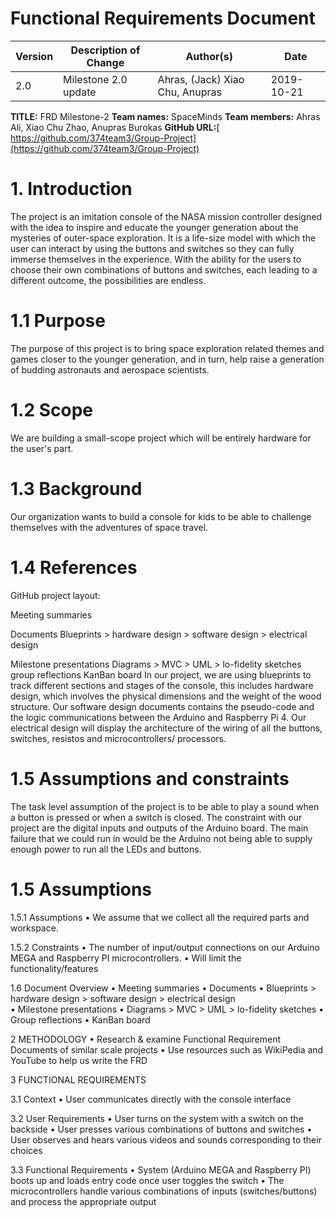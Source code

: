 # Functional Requirements Document

| Version | Description of Change |            Author(s)            |    Date    |
|---------|-----------------------|---------------------------------|------------|
|   2.0   | Milestone 2.0 update  | Ahras, (Jack) Xiao Chu, Anupras | 2019-10-21 |

**TITLE:** FRD Milestone-2
**Team names:** SpaceMinds
**Team members:** Ahras Ali, Xiao Chu Zhao, Anupras Burokas
**GitHub URL:**[ https://github.com/374team3/Group-Project](https://github.com/374team3/Group-Project)

# 1. Introduction 
The project is an imitation console of the NASA mission controller designed with the idea to inspire and educate the younger generation about the mysteries of outer-space exploration.  It is a life-size model with which the user can interact by using the buttons and switches so they can fully immerse themselves in the experience. With the ability for the users to choose their own combinations of buttons and switches, each leading to a different outcome, the possibilities are endless.
# 1.1 Purpose
The purpose of this project is to bring space exploration related themes and games closer to the younger generation, and in turn, help raise a generation of budding astronauts and aerospace scientists.

# 1.2 Scope
We are building a small-scope project which will be entirely hardware for the user's part.
# 1.3 Background
Our organization wants to build a console for kids to be able to challenge themselves with the adventures of space travel.

# 1.4 References
GitHub project layout:

Meeting summaries 

Documents 
Blueprints > hardware design
				> software design
				> electrical design
				
Milestone presentations
Diagrams > MVC 
				> UML
				> lo-fidelity sketches
group reflections 
KanBan board
In our project, we are using blueprints to track different sections and stages of the console, this includes hardware design, which involves the physical dimensions and the weight of the wood structure. Our software design documents contains the pseudo-code and the logic communications between the Arduino and Raspberry Pi 4. Our electrical design will display the architecture of the wiring of all the buttons, switches, resistos and microcontrollers/ processors.

# 1.5 Assumptions and constraints

The task level assumption of the project is to be able to play a sound when a button is pressed or when a switch is closed. The constraint with our project are the digital inputs and outputs of the Arduino board. The main failure that we could run in would be the Arduino not being able to supply enough power to run all the LEDs and buttons. 

# 1.5 Assumptions
1.5.1 Assumptions 
• We assume that we collect all the required parts and workspace.

1.5.2 Constraints 
• The number of input/output connections on our Arduino MEGA and Raspberry PI microcontrollers.
• Will limit the functionality/features

 1.6 Document Overview
• Meeting summaries 
• Documents 
• Blueprints > hardware design
				> software design
				> electrical design			
• Milestone presentations
• Diagrams > MVC 
				> UML
				> lo-fidelity sketches
• Group reflections 
• KanBan board

 2 METHODOLOGY
 • Research & examine Functional Requirement Documents of similar scale projects
 • Use resources such as WikiPedia and YouTube to help us write the FRD

3 FUNCTIONAL REQUIREMENTS 

3.1 Context
• User communicates directly with the console interface

 3.2 User Requirements
• User turns on the system with a switch on the backside
• User presses various combinations of buttons and switches
• User observes and hears various videos and sounds corresponding to their choices

 3.3 Functional Requirements
• System (Arduino MEGA and Raspberry PI) boots up and loads entry code once user toggles the switch 
• The microcontrollers handle various combinations of inputs (switches/buttons) and process the appropriate output
